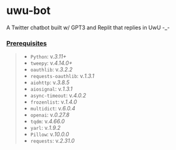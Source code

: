 # uwu-bot
A Twitter chatbot built w/ GPT3 and Replit that replies in UwU -_-


### <ins>Prerequisites</ins>
> - `Python`: v.*3.11+*
> - `tweepy`: v.*4.14.0+*
> - `oauthlib`: v.*3.2.2*
> - `requests-oauthlib`: v.*1.3.1*
> - `aiohttp`: v.*3.8.5*
> - `aiosignal`: v.*1.3.1*
> - `async-timeout`: v.*4.0.2*
> - `frozenlist`: v.*1.4.0*
> -  `multidict`: v.*6.0.4*
> - `openai`: v.*0.27.8*
> - `tqdm`: v.*4.66.0*
> - `yarl`: v.*1.9.2*
> - `Pillow`: v.*10.0.0*
> - `requests`: v.*2.31.0*
